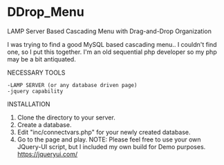 # DDrop_Menu
LAMP Server Based Cascading Menu with Drag-and-Drop Organization


I was trying to find a good MySQL based cascading menu..  I couldn't find one, so I put this together.
I'm an old sequential php developer so my php may be a bit antiquated.

NECESSARY TOOLS

	-LAMP SERVER (or any database driven page)
	-jquery capability

	
INSTALLATION

1. Clone the directory to your server.
2. Create a database.
3. Edit "inc/connectvars.php" for your newly created database.
4. Go to the page and play.
	NOTE:  Please feel free to use your own JQuery-UI script, but I included my own build for Demo purposes.
			https://jqueryui.com/
